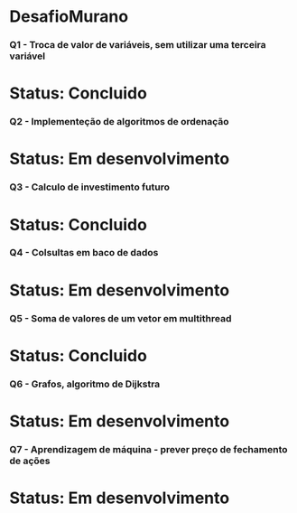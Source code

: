 # DesafioMurano

### Q1 - Troca de valor de variáveis, sem utilizar uma terceira variável
# Status: Concluido

### Q2 - Implementeção de algoritmos de ordenação
# Status: Em desenvolvimento

### Q3 - Calculo de investimento futuro
# Status: Concluido

### Q4 - Colsultas em baco de dados
# Status: Em desenvolvimento

### Q5 - Soma de valores de um vetor em multithread
# Status: Concluido

### Q6 - Grafos, algoritmo de Dijkstra
# Status: Em desenvolvimento

### Q7 - Aprendizagem de máquina - prever preço de fechamento de ações
# Status: Em desenvolvimento

